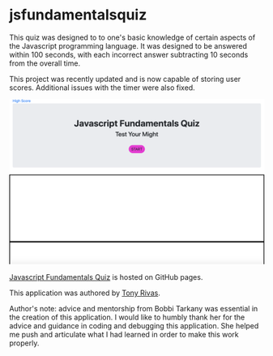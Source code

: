 # jsfundamentalsquiz

This quiz was designed to to one's basic knowledge of certain aspects of the Javascript programming language. It was designed to be answered within 100 seconds, with each incorrect answer subtracting 10 seconds from the overall time.

This project was recently updated and is now capable of storing user scores. Additional issues with the timer were also fixed.

![Screenshot of application](Assets/jsfundamentalsquiz_ss.png)

[Javascript Fundamentals Quiz](https://cynesthete.github.io/jsfundamentalsquiz/) is hosted on GitHub pages.

This application was authored by [Tony Rivas](https://cynesthete.github.io).

Author's note: advice and mentorship from Bobbi Tarkany was essential in the creation of this application. I would like to humbly thank her for the advice and guidance in coding and debugging this application. She helped me push and articulate what I had learned in order to make this work properly.